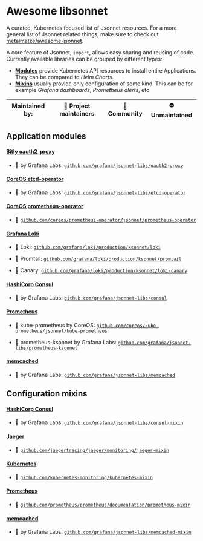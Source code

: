 





# Awesome libsonnet
A curated, Kubernetes focused list of Jsonnet resources. For a more general list
of Jsonnet related things, make sure to check out
[metalmatze/awesome-jsonnet](https://github.com/metalmatze/awesome-jsonnet).

A core feature of Jsonnet, `import`, allows easy sharing and reusing of code.
Currently available libraries can be grouped by different types:

* [**Modules**](#application-modules) provide Kubernetes API resources to install entire Applications.
They can be compared to *Helm Charts*.
* [**Mixins**](#configuration-mixins) usually provide only configuration of some kind. This can be for example *Grafana dashboards*, *Prometheus alerts*, etc
<!-- * **Helpers** are abstract libraries that don't produce anything on their own, but can ease your life. The most prominent example is [`k.libsonnet`](https://github.com/ksonnet/ksonnet-lib). -->

| Maintained by: | :crown: Project maintainers | :busts_in_silhouette: Community | :no_entry: Unmaintained |
|----------------|-----------------------------|---------------------------------|-------------------------|

## Application modules


 
#### [Bitly oauth2_proxy](https://github.com/bitly/oauth2_proxy)



* :busts_in_silhouette:  by Grafana Labs: [`github.com/grafana/jsonnet-libs/oauth2-proxy`](https://github.com/grafana/jsonnet-libs/tree/master/oauth2-proxy)


 

 
#### [CoreOS etcd-operator](https://github.com/coreos/etcd-operator)



* :busts_in_silhouette:  by Grafana Labs: [`github.com/grafana/jsonnet-libs/etcd-operator`](https://github.com/grafana/jsonnet-libs/tree/master/etcd-operator)


 

 
#### [CoreOS prometheus-operator](https://github.com/coreos/prometheus-operator)



* :crown: [`github.com/coreos/prometheus-operator/jsonnet/prometheus-operator`](https://github.com/coreos/prometheus-operator/tree/master/jsonnet/prometheus-operator)


 

 
#### [Grafana Loki](https://grafana.com/loki)



* :crown:  Loki: [`github.com/grafana/loki/production/ksonnet/loki`](https://github.com/grafana/loki/tree/master/production/ksonnet/loki)

* :crown:  Promtail: [`github.com/grafana/loki/production/ksonnet/promtail`](https://github.com/grafana/loki/tree/master/production/ksonnet/promtail)

* :crown:  Canary: [`github.com/grafana/loki/production/ksonnet/loki-canary`](https://github.com/grafana/loki/tree/master/production/ksonnet/loki-canary)


 

 
#### [HashiCorp Consul](https://consul.io)



* :busts_in_silhouette:  by Grafana Labs: [`github.com/grafana/jsonnet-libs/consul`](https://github.com/grafana/jsonnet-libs/tree/master/consul)


 





 
#### [Prometheus](https://prometheus.io)



* :busts_in_silhouette:  kube-prometheus by CoreOS: [`github.com/coreos/kube-prometheus/jsonnet/kube-prometheus`](https://github.com/coreos/kube-prometheus/tree/master/jsonnet/kube-prometheus)

* :busts_in_silhouette:  prometheus-ksonnet by Grafana Labs: [`github.com/grafana/jsonnet-libs/prometheus-ksonnet`](https://github.com/grafana/jsonnet-libs/tree/master/prometheus-ksonnet)


 

 
#### [memcached](https://memcached.org)



* :busts_in_silhouette:  by Grafana Labs: [`github.com/grafana/jsonnet-libs/memcached`](https://github.com/grafana/jsonnet-libs/tree/master/memcached)


 


## Configuration mixins










 
#### [HashiCorp Consul](https://consul.io)



* :busts_in_silhouette:  by Grafana Labs: [`github.com/grafana/jsonnet-libs/consul-mixin`](https://github.com/grafana/jsonnet-libs/tree/master/consul-mixin)


 

 
#### [Jaeger](https://jaegertracing.com)



* :crown: [`github.com/jaegertracing/jaeger/monitoring/jaeger-mixin`](https://github.com/jaegertracing/jaeger/tree/master/monitoring/jaeger-mixin)


 

 
#### [Kubernetes](https://kubernetes.io)



* :busts_in_silhouette: [`github.com/kubernetes-monitoring/kubernetes-mixin`](github.com/kubernetes-monitoring/kubernetes-mixin)


 

 
#### [Prometheus](https://prometheus.io)



* :crown: [`github.com/prometheus/prometheus/documentation/prometheus-mixin`](https://github.com/prometheus/prometheus/tree/master/documentation/prometheus-mixin)


 

 
#### [memcached](https://memcached.org)



* :busts_in_silhouette:  by Grafana Labs: [`github.com/grafana/jsonnet-libs/memcached-mixin`](https://github.com/grafana/jsonnet-libs/tree/master/memcached-mixin)


 


